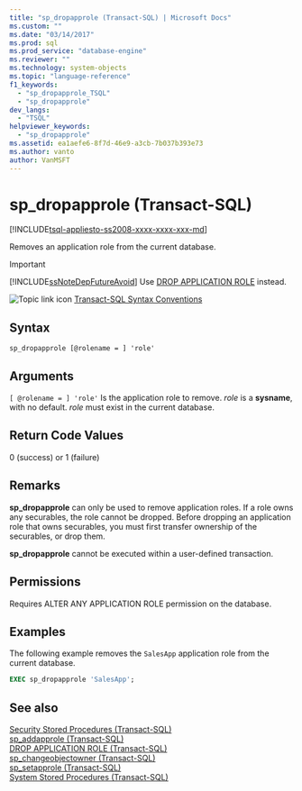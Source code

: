 ```yaml
---
title: "sp_dropapprole (Transact-SQL) | Microsoft Docs"
ms.custom: ""
ms.date: "03/14/2017"
ms.prod: sql
ms.prod_service: "database-engine"
ms.reviewer: ""
ms.technology: system-objects
ms.topic: "language-reference"
f1_keywords: 
  - "sp_dropapprole_TSQL"
  - "sp_dropapprole"
dev_langs: 
  - "TSQL"
helpviewer_keywords: 
  - "sp_dropapprole"
ms.assetid: ea1aefe6-8f7d-46e9-a3cb-7b037b393e73
ms.author: vanto
author: VanMSFT
---
```

# sp_dropapprole (Transact-SQL)

[!INCLUDE[tsql-appliesto-ss2008-xxxx-xxxx-xxx-md](../../includes/tsql-appliesto-ss2008-xxxx-xxxx-xxx-md.md)]

  Removes an application role from the current database.  
  
> [!IMPORTANT]  
>  [!INCLUDE[ssNoteDepFutureAvoid](../../includes/ssnotedepfutureavoid-md.md)] Use [DROP APPLICATION ROLE](../../t-sql/statements/drop-application-role-transact-sql.md) instead.  
  
 ![Topic link icon](../../database-engine/configure-windows/media/topic-link.gif "Topic link icon") [Transact-SQL Syntax Conventions](../../t-sql/language-elements/transact-sql-syntax-conventions-transact-sql.md)  
  
## Syntax  
  
```  
sp_dropapprole [@rolename = ] 'role'  
```  
  
## Arguments  
`[ @rolename = ] 'role'`
 Is the application role to remove. *role* is a **sysname**, with no default. *role* must exist in the current database.  
  
## Return Code Values  
 0 (success) or 1 (failure)  
  
## Remarks  
 **sp_dropapprole** can only be used to remove application roles. If a role owns any securables, the role cannot be dropped. Before dropping an application role that owns securables, you must first transfer ownership of the securables, or drop them.  
  
 **sp_dropapprole** cannot be executed within a user-defined transaction.  
  
## Permissions  
 Requires ALTER ANY APPLICATION ROLE permission on the database.  
  
## Examples  
 The following example removes the `SalesApp` application role from the current database.  
  
```sql
EXEC sp_dropapprole 'SalesApp';  
```  
  
## See also  
 [Security Stored Procedures &#40;Transact-SQL&#41;](../../relational-databases/system-stored-procedures/security-stored-procedures-transact-sql.md)   
 [sp_addapprole &#40;Transact-SQL&#41;](../../relational-databases/system-stored-procedures/sp-addapprole-transact-sql.md)   
 [DROP APPLICATION ROLE &#40;Transact-SQL&#41;](../../t-sql/statements/drop-application-role-transact-sql.md)   
 [sp_changeobjectowner &#40;Transact-SQL&#41;](../../relational-databases/system-stored-procedures/sp-changeobjectowner-transact-sql.md)   
 [sp_setapprole &#40;Transact-SQL&#41;](../../relational-databases/system-stored-procedures/sp-setapprole-transact-sql.md)   
 [System Stored Procedures &#40;Transact-SQL&#41;](../../relational-databases/system-stored-procedures/system-stored-procedures-transact-sql.md)  
  
  
